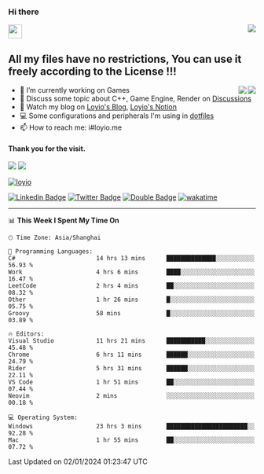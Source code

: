 <h3 align="left">Hi there</h3>
<img src='https://em-content.zobj.net/source/animated-noto-color-emoji/356/waving-hand_light-skin-tone_1f44b-1f3fb_1f3fb.gif' width='28' />
<a align="right" href="https://github.com/loyio/loyio/blob/master/STAR/README.md"><img align="right" src="https://img.shields.io/badge/LOYIO-STAR-green" /></a>

## All my files have no restrictions, You can use it freely according to the License !!!

<a href="https://github.com/loyio#gh-light-mode-only">
     <img align="right"  src="https://loy-readme.vercel.app/api/top-langs/?username=loyio&langs_count=6&hide=css,html,jupyter%20notebook" />
</a>

<a href="https://github.com/loyio#gh-dark-mode-only">
  <img align="right"  src="https://loy-readme.vercel.app/api/top-langs/?username=loyio&langs_count=6&theme=slateorange&hide=css,html,jupyter%20notebook" />
</a>



- 🔭 I’m currently working on Games
- 💬 Discuss some topic about C++, Game Engine, Render on [Discussions](https://github.com/loyio/loyio/discussions)
- 📔 Watch my blog on [Loyio's Blog](https://loyio.me), [Loyio's Notion](https://loyio.notion.site/loyio/Loyio-s-Dashboard-2f56bd29222a445ea9d9e8802a1ac83b)
- 💻 Some configurations and peripherals I'm using in [dotfiles](https://github.com/loyio/dotfiles)
- 📫 How to reach me: i#loyio.me


#### Thank you for the visit.
<img src="http://profile-counter.glitch.me/loyio/count.svg" />

<img src="https://loy-readme.vercel.app/api?username=loyio&show_icons=true&hide=stars&include_all_commits=true&hide_title=true&theme=slateorange" />

     

[![loyio](https://github-profile-trophy.vercel.app/?username=loyio&theme=onedark&column=4)](https://github.com/loyio)

[![Linkedin Badge](https://img.shields.io/badge/-@loyio-0077b5?style=flat-square&logo=Linkedin&logoColor=white&labelColor=0077b5&link=https://www.linkedin.com/in/loyio-hex-363172158/)](https://www.linkedin.com/in/loyio-hex-363172158/)
[![Twitter Badge](https://img.shields.io/badge/-@loyiome-000000?style=flat-square&labelColor=000000&logo=x&logoColor=white&link=https://twitter.com/loyiome)](https://twitter.com/loyiome)
[![Double Badge](https://img.shields.io/badge/@loyio-007722?style=flat&logo=Douban&logoColor=white)](https://www.douban.com/people/susmote)
[![wakatime](https://wakatime.com/badge/user/c0ddc104-5a20-41d1-ab9a-c4d9ea20a4d9.svg)](https://wakatime.com/@c0ddc104-5a20-41d1-ab9a-c4d9ea20a4d9)

-------
<!--START_SECTION:waka-->
📊 **This Week I Spent My Time On** 

```text
🕑︎ Time Zone: Asia/Shanghai

💬 Programming Languages: 
C#                       14 hrs 13 mins      ██████████████░░░░░░░░░░░   56.93 % 
Work                     4 hrs 6 mins        ████░░░░░░░░░░░░░░░░░░░░░   16.47 % 
LeetCode                 2 hrs 4 mins        ██░░░░░░░░░░░░░░░░░░░░░░░   08.32 % 
Other                    1 hr 26 mins        █░░░░░░░░░░░░░░░░░░░░░░░░   05.75 % 
Groovy                   58 mins             █░░░░░░░░░░░░░░░░░░░░░░░░   03.89 % 

🔥 Editors: 
Visual Studio            11 hrs 21 mins      ███████████░░░░░░░░░░░░░░   45.48 % 
Chrome                   6 hrs 11 mins       ██████░░░░░░░░░░░░░░░░░░░   24.79 % 
Rider                    5 hrs 31 mins       ██████░░░░░░░░░░░░░░░░░░░   22.11 % 
VS Code                  1 hr 51 mins        ██░░░░░░░░░░░░░░░░░░░░░░░   07.44 % 
Neovim                   2 mins              ░░░░░░░░░░░░░░░░░░░░░░░░░   00.18 % 

💻 Operating System: 
Windows                  23 hrs 3 mins       ███████████████████████░░   92.28 % 
Mac                      1 hr 55 mins        ██░░░░░░░░░░░░░░░░░░░░░░░   07.72 % 
```


 Last Updated on 02/01/2024 01:23:47 UTC
<!--END_SECTION:waka-->
